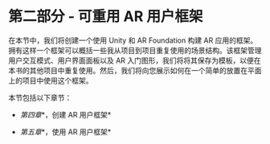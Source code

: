 # 第二部分 - 可重用 AR 用户框架

在本节中，我们将创建一个使用 Unity 和 AR Foundation 构建 AR 应用的框架。拥有这样一个框架可以概括一些我从项目到项目重复使用的场景结构。该框架管理用户交互模式、用户界面面板以及 AR 入门图形，我们将将其保存为模板，以便在本书的其他项目中重复使用。然后，我们将向您展示如何在一个简单的放置在平面上的项目中使用这个框架。

本节包括以下章节：

+   *第四章**，创建 AR 用户框架*

+   *第五章**，使用 AR 用户框架*
